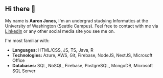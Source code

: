 ## Hi there 👋

My name is **Aaron Jones**, I'm an undergrad studying Informatics at the University of Washington (Seattle Campus). 
Feel free to contact with me via [LinkedIn](https://www.linkedin.com/in/aaronjonesm/) or any other social media site you see me on.

I'm most familiar with:
- **Languages:** HTML/CSS, JS, TS, Java, R
- **Technologies:** Azure, AWS, Git, Firebase, NodeJS, NextJS, Microsoft Office
- **Databases:** SQL, NoSQL, Firebase, PostgreSQL, MongoDB, Microsoft SQL Server
<!--
**aaronmj2003/aaronmj2003** is a ✨ _special_ ✨ repository because its `README.md` (this file) appears on your GitHub profile.

Here are some ideas to get you started:

- 🔭 I’m currently working on ...
- 🌱 I’m currently learning ...
- 👯 I’m looking to collaborate on ...
- 🤔 I’m looking for help with ...
- 💬 Ask me about ...
- 📫 How to reach me: ...
- 😄 Pronouns: ...
- ⚡ Fun fact: ...
-->
